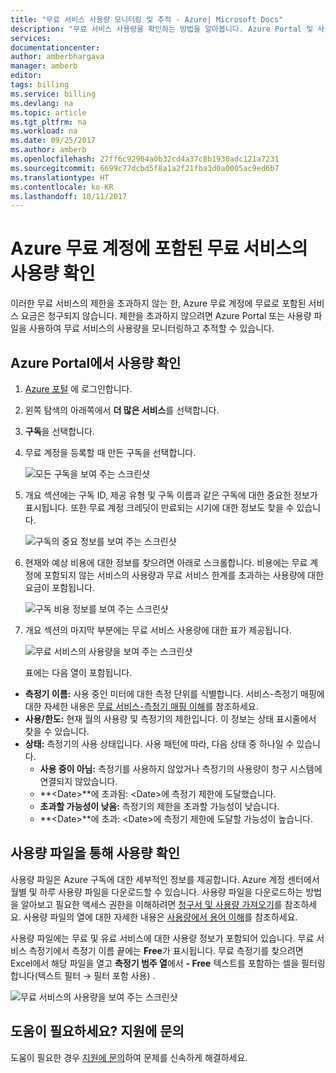 ```yaml
---
title: "무료 서비스 사용량 모니터링 및 추적 - Azure| Microsoft Docs"
description: "무료 서비스 사용량을 확인하는 방법을 알아봅니다. Azure Portal 및 사용량 csv를 사용합니다."
services: 
documentationcenter: 
author: amberbhargava
manager: amberb
editor: 
tags: billing
ms.service: billing
ms.devlang: na
ms.topic: article
ms.tgt_pltfrm: na
ms.workload: na
ms.date: 09/25/2017
ms.author: amberb
ms.openlocfilehash: 27ff6c92904a0b32cd4a37c8b1930adc121a7231
ms.sourcegitcommit: 6699c77dcbd5f8a1a2f21fba3d0a0005ac9ed6b7
ms.translationtype: HT
ms.contentlocale: ko-KR
ms.lasthandoff: 10/11/2017
---
```

# <a name="check-usage-of-free-services-included-with-your-azure-free-account"></a>Azure 무료 계정에 포함된 무료 서비스의 사용량 확인 

이러한 무료 서비스의 제한을 초과하지 않는 한, Azure 무료 계정에 무료로 포함된 서비스 요금은 청구되지 않습니다. 제한을 초과하지 않으려면 Azure Portal 또는 사용량 파일을 사용하여 무료 서비스의 사용량을 모니터링하고 추적할 수 있습니다. 

## <a name="check-usage-on-the-azure-portal"></a>Azure Portal에서 사용량 확인

1.  [Azure 포털]( http://portal.azure.com) 에 로그인합니다.

2.  왼쪽 탐색의 아래쪽에서 **더 많은 서비스**를 선택합니다.

3.  **구독**을 선택합니다.

4.  무료 계정을 등록할 때 만든 구독을 선택합니다.

    ![모든 구독을 보여 주는 스크린샷](./media/billing-check-usage-of-free-services/select-free-account-subscription.png)

5.  개요 섹션에는 구독 ID, 제공 유형 및 구독 이름과 같은 구독에 대한 중요한 정보가 표시됩니다. 또한 무료 계정 크레딧이 만료되는 시기에 대한 정보도 찾을 수 있습니다.

    ![구독의 중요 정보를 보여 주는 스크린샷](./media/billing-check-usage-of-free-services/subscription-essential-information.png)

6.  현재와 예상 비용에 대한 정보를 찾으려면 아래로 스크롤합니다. 비용에는 무료 계정에 포함되지 않는 서비스의 사용량과 무료 서비스 한계를 초과하는 사용량에 대한 요금이 포함됩니다. 

    ![구독 비용 정보를 보여 주는 스크린샷](./media/billing-check-usage-of-free-services/subscription-cost-information.png)

7.  개요 섹션의 마지막 부분에는 무료 서비스 사용량에 대한 표가 제공됩니다. 

    ![무료 서비스의 사용량을 보여 주는 스크린샷](./media/billing-check-usage-of-free-services/subscription-usage-free-services.png)

    표에는 다음 열이 포함됩니다.

* **측정기 이름:** 사용 중인 미터에 대한 측정 단위를 식별합니다. 서비스-측정기 매핑에 대한 자세한 내용은 [무료 서비스-측정기 매핑 이해](billing-understand-free-service-meter-mapping.md)를 참조하세요. 
* **사용/한도:** 현재 월의 사용량 및 측정기의 제한입니다. 이 정보는 상태 표시줄에서 찾을 수 있습니다.
* **상태:** 측정기의 사용 상태입니다. 사용 패턴에 따라, 다음 상태 중 하나일 수 있습니다.
  * **사용 중이 아님:** 측정기를 사용하지 않았거나 측정기의 사용량이 청구 시스템에 연결되지 않았습니다.
  * **\<Date>**에 초과됨: \<Date>에 측정기 제한에 도달했습니다.
  * **초과할 가능성이 낮음:** 측정기의 제한을 초과할 가능성이 낮습니다.
  * **\<Date>**에 초과: \<Date>에 측정기 제한에 도달할 가능성이 높습니다.


## <a name="check-usage-through-the-usage-file"></a>사용량 파일을 통해 사용량 확인

사용량 파일은 Azure 구독에 대한 세부적인 정보를 제공합니다. Azure 계정 센터에서 월별 및 하루 사용량 파일을 다운로드할 수 있습니다. 사용량 파일을 다운로드하는 방법을 알아보고 필요한 액세스 권한을 이해하려면 [청구서 및 사용량 가져오기](billing-download-azure-invoice-daily-usage-date.md)를 참조하세요. 사용량 파일의 열에 대한 자세한 내용은 [사용량에서 용어 이해](billing-understand-your-usage.md)를 참조하세요. 

사용량 파일에는 무료 및 유료 서비스에 대한 사용량 정보가 포함되어 있습니다. 무료 서비스 측정기에서 측정기 이름 끝에는 **Free**가 표시됩니다. 무료 측정기를 찾으려면 Excel에서 해당 파일을 열고 **측정기 범주 열**에서 **- Free** 텍스트를 포함하는 셀을 필터링합니다(텍스트 필터 &rarr; 필터 포함 사용)&nbsp;.

![무료 서비스의 사용량을 보여 주는 스크린샷](./media/billing-check-usage-of-free-services/free-services-usage-csv.png)


## <a name="need-help-contact-support"></a>도움이 필요하세요? 지원에 문의

도움이 필요한 경우 [지원에 문의](https://portal.azure.com/?#blade/Microsoft_Azure_Support/HelpAndSupportBlade)하여 문제를 신속하게 해결하세요.
